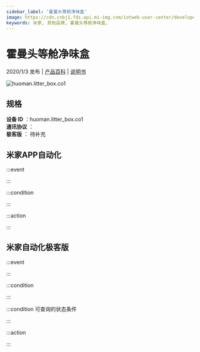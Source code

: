```yaml
---
sidebar_label: '霍曼头等舱净味盒'
image: https://cdn.cnbj1.fds.api.mi-img.com/iotweb-user-center/developer_1679047687352sO1msWVU.png?GalaxyAccessKeyId=AKVGLQWBOVIRQ3XLEW&Expires=9223372036854775807&Signature=qS+IHkAs6kxQTiZHdEH8KuKwb9I=
keywords: 米家, 其他品牌, 霍曼头等舱净味盒, 
---
```

# 霍曼头等舱净味盒

2020/1/3 发布 | [产品百科](https://home.mi.com/webapp/content/baike/product/index.html?model=huoman.litter_box.co1/) | [说明书](https://home.mi.com/views/introduction.html?model=huoman.litter_box.co1&region=cn)

![huoman.litter_box.co1](https://cdn.cnbj1.fds.api.mi-img.com/iotweb-user-center/developer_1679047687352sO1msWVU.png?GalaxyAccessKeyId=AKVGLQWBOVIRQ3XLEW&Expires=9223372036854775807&Signature=qS+IHkAs6kxQTiZHdEH8KuKwb9I=)

## 规格  
> 
**设备 ID** ：huoman.litter_box.co1  
**通讯协议** ：  
**极客版**  ： 待补充 


## 米家APP自动化  

:::event  

:::

:::condition  

:::

:::action   

:::

## 米家自动化极客版  

:::event  

:::

:::condition  

:::

:::condition 可查询的状态条件  

:::

:::action  

:::

        
